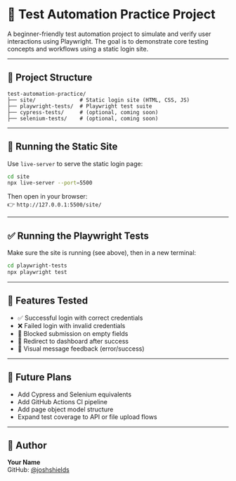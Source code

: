# 🧪 Test Automation Practice Project

A beginner-friendly test automation project to simulate and verify user interactions using Playwright. The goal is to demonstrate core testing concepts and workflows using a static login site.

---

## 📁 Project Structure

```
test-automation-practice/
├── site/              # Static login site (HTML, CSS, JS)
├── playwright-tests/  # Playwright test suite
├── cypress-tests/     # (optional, coming soon)
├── selenium-tests/    # (optional, coming soon)
```

---

## 🚀 Running the Static Site

Use `live-server` to serve the static login page:

```bash
cd site
npx live-server --port=5500
```

Then open in your browser:  
👉 `http://127.0.0.1:5500/site/`

---

## ✅ Running the Playwright Tests

Make sure the site is running (see above), then in a new terminal:

```bash
cd playwright-tests
npx playwright test
```

---

## 🔬 Features Tested

- ✅ Successful login with correct credentials
- ❌ Failed login with invalid credentials
- 🛑 Blocked submission on empty fields
- 🔁 Redirect to dashboard after success
- 🧾 Visual message feedback (error/success)

---

## 📌 Future Plans

- Add Cypress and Selenium equivalents
- Add GitHub Actions CI pipeline
- Add page object model structure
- Expand test coverage to API or file upload flows

---

## 👤 Author

**Your Name**  
GitHub: [@joshshields](https://github.com/joshshields)
